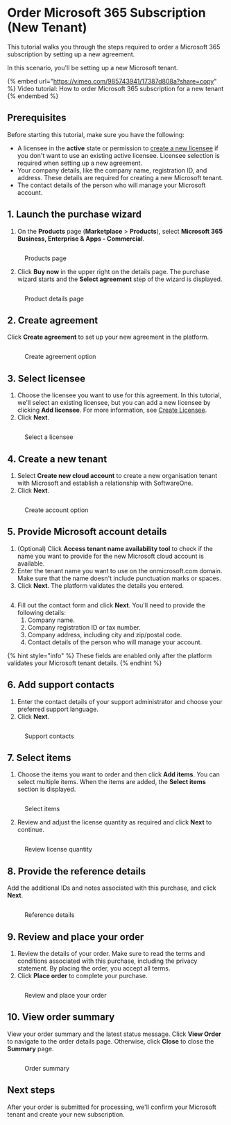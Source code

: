 # Order Microsoft 365 Subscription (New Tenant)

This tutorial walks you through the steps required to order a Microsoft 365 subscription by setting up a new agreement.

In this scenario, you'll be setting up a new Microsoft tenant.&#x20;

{% embed url="https://vimeo.com/985743941/17387d808a?share=copy" %}
Video tutorial: How to order Microsoft 365 subscription for a new tenant
{% endembed %}

## Prerequisites <a href="#howtoorderamicrosoft365subscriptionforanexistingmicrosofttenant-prerequisites" id="howtoorderamicrosoft365subscriptionforanexistingmicrosofttenant-prerequisites"></a>

Before starting this tutorial, make sure you have the following:

* A licensee in the **active** state or permission to [create a new licensee](../../../modules-and-features/settings/licensees/create-licensees.md) if you don't want to use an existing active licensee. Licensee selection is required when setting up a new agreement.&#x20;
* Your company details, like the company name, registration ID, and address. These details are required for creating a new Microsoft tenant.&#x20;
* The contact details of the person who will manage your Microsoft account.&#x20;

## 1. Launch the purchase wizard

1. On the **Products** page (**Marketplace** > **Products**), select **Microsoft 365 Business, Enterprise & Apps - Commercial**.

<figure><img src="../../../.gitbook/assets/tutorial_Microsoft365.png" alt=""><figcaption><p>Products page</p></figcaption></figure>

2. Click **Buy now** in the upper right on the details page. The purchase wizard starts and the **Select agreement** step of the wizard is displayed.

<figure><img src="../../../.gitbook/assets/tutorial_365_buy_now.png" alt=""><figcaption><p>Product details page</p></figcaption></figure>

## 2. Create agreement

Click **Create agreement** to set up your new agreement in the platform.

<figure><img src="../../../.gitbook/assets/SelectAgreement.png" alt=""><figcaption><p>Create agreement option</p></figcaption></figure>

## 3. Select licensee

1. Choose the licensee you want to use for this agreement. In this tutorial, we'll select an existing licensee, but you can add a new licensee by clicking **Add licensee**. For more information, see [Create Licensee](../../../modules-and-features/settings/licensees/create-licensees.md).
2. Click **Next**.&#x20;

<figure><img src="../../../.gitbook/assets/Selectlicensee.png" alt=""><figcaption><p>Select a licensee</p></figcaption></figure>

## 4. Create a new tenant

1. Select **Create new cloud account** to create a new organisation tenant with Microsoft and establish a relationship with SoftwareOne.&#x20;
2. Click **Next**.

<figure><img src="../../../.gitbook/assets/Createagreement.png" alt=""><figcaption><p>Create account option</p></figcaption></figure>

## 5. Provide Microsoft account details

1. (Optional) Click **Access tenant name availability tool** to check if the name you want to provide for the new Microsoft cloud account is available.&#x20;
2. Enter the tenant name you want to use on the onmicrosoft.com domain. Make sure that the name doesn't include punctuation marks or spaces.&#x20;
3. Click **Next**. The platform validates the details you entered.

<figure><img src="../../../.gitbook/assets/tutorial_microsoft_details.png" alt=""><figcaption></figcaption></figure>

4. Fill out the contact form and click **Next**. You'll need to provide the following details:
   1. Company name.
   2. Company registration ID or tax number.
   3. Company address, including city and zip/postal code.
   4. Contact details of the person who will manage your account.&#x20;

{% hint style="info" %}
These fields are enabled only after the platform validates your Microsoft tenant details.
{% endhint %}

## 6. Add support contacts

1. Enter the contact details of your support administrator and choose your preferred support language.&#x20;
2. Click **Next**.&#x20;

<figure><img src="../../../.gitbook/assets/image (1075).png" alt=""><figcaption><p>Support contacts</p></figcaption></figure>

## 7. Select items

1. Choose the items you want to order and then click **Add items**. You can select multiple items. When the items are added, the **Select items** section is displayed.

<figure><img src="../../../.gitbook/assets/SelectItems (3).png" alt=""><figcaption><p>Select items</p></figcaption></figure>

2. Review and adjust the license quantity as required and click **Next** to continue.

<figure><img src="../../../.gitbook/assets/SelectItems1 (1).png" alt=""><figcaption><p>Review license quantity</p></figcaption></figure>

## 8. Provide the reference details

Add the additional IDs and notes associated with this purchase, and click **Next**.

<figure><img src="../../../.gitbook/assets/Details (4).png" alt=""><figcaption><p>Reference details</p></figcaption></figure>

## 9. Review and place your order

1. Review the details of your order. Make sure to read the terms and conditions associated with this purchase, including the privacy statement. By placing the order, you accept all terms.
2. Click **Place order** to complete your purchase.

<figure><img src="../../../.gitbook/assets/Review (6).png" alt=""><figcaption><p>Review and place your order</p></figcaption></figure>

## 10. View order summary

View your order summary and the latest status message. Click **View Order** to navigate to the order details page. Otherwise, click **Close** to close the **Summary** page.

<figure><img src="../../../.gitbook/assets/Summary.png" alt=""><figcaption><p>Order summary</p></figcaption></figure>

## Next steps

After your order is submitted for processing, we'll confirm your Microsoft tenant and create your new subscription.&#x20;
